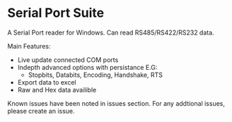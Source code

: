 # Serial Port Suite

A Serial Port reader for Windows.
Can read RS485/RS422/RS232 data.

Main Features:
  - Live update connected COM ports
  - Indepth advanced options with persistance E.G:
    - Stopbits, Databits, Encoding, Handshake, RTS
  - Export data to excel
  - Raw and Hex data availible

Known issues have been noted in issues section.
For any addtional issues, please create an issue.
